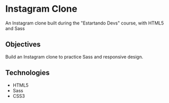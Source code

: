 # Instagram Clone

An Instagram clone built during the "Estartando Devs" course, with HTML5 and Sass

## Objectives
Build an Instagram clone to practice Sass and responsive design.

## Technologies

- HTML5
- Sass
- CSS3